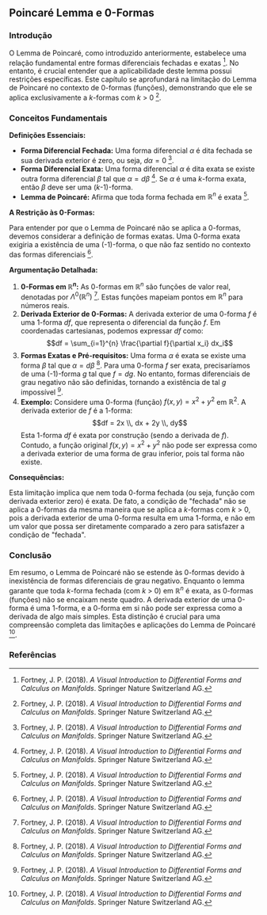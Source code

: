 ## Poincaré Lemma e 0-Formas

### Introdução
O Lemma de Poincaré, como introduzido anteriormente, estabelece uma relação fundamental entre formas diferenciais fechadas e exatas [^259]. No entanto, é crucial entender que a aplicabilidade deste lemma possui restrições específicas. Este capítulo se aprofundará na limitação do Lemma de Poincaré no contexto de 0-formas (funções), demonstrando que ele se aplica exclusivamente a *k*-formas com *k* > 0 [^261].

### Conceitos Fundamentais

**Definições Essenciais:**
*   **Forma Diferencial Fechada:** Uma forma diferencial $\alpha$ é dita fechada se sua derivada exterior é zero, ou seja, $d\alpha = 0$ [^259].
*   **Forma Diferencial Exata:** Uma forma diferencial $\alpha$ é dita exata se existe outra forma diferencial $\beta$ tal que $\alpha = d\beta$ [^259]. Se $\alpha$ é uma *k*-forma exata, então $\beta$ deve ser uma (*k*-1)-forma.
*   **Lemma de Poincaré:** Afirma que toda forma fechada em $\mathbb{R}^n$ é exata [^259].

**A Restrição às 0-Formas:**

Para entender por que o Lemma de Poincaré não se aplica a 0-formas, devemos considerar a definição de formas exatas. Uma 0-forma exata exigiria a existência de uma (-1)-forma, o que não faz sentido no contexto das formas diferenciais [^261].

**Argumentação Detalhada:**

1.  **0-Formas em $\mathbb{R}^n$:** As 0-formas em $\mathbb{R}^n$ são funções de valor real, denotadas por $\Lambda^0(\mathbb{R}^n)$ [^261]. Estas funções mapeiam pontos em $\mathbb{R}^n$ para números reais.
2.  **Derivada Exterior de 0-Formas:** A derivada exterior de uma 0-forma $f$ é uma 1-forma $df$, que representa o diferencial da função $f$. Em coordenadas cartesianas, podemos expressar $df$ como:
    $$df = \sum_{i=1}^{n} \frac{\partial f}{\partial x_i} dx_i$$
3.  **Formas Exatas e Pré-requisitos:** Uma forma $\alpha$ é exata se existe uma forma $\beta$ tal que $\alpha = d\beta$ [^259]. Para uma 0-forma $f$ ser exata, precisaríamos de uma (-1)-forma $g$ tal que $f = dg$. No entanto, formas diferenciais de grau negativo não são definidas, tornando a existência de tal $g$ impossível [^261].
4.  **Exemplo:** Considere uma 0-forma (função) $f(x, y) = x^2 + y^2$ em $\mathbb{R}^2$. A derivada exterior de $f$ é a 1-forma:
    $$df = 2x \\, dx + 2y \\, dy$$
    Esta 1-forma $df$ é exata por construção (sendo a derivada de $f$). Contudo, a função original $f(x, y) = x^2 + y^2$ não pode ser expressa como a derivada exterior de uma forma de grau inferior, pois tal forma não existe.

**Consequências:**

Esta limitação implica que nem toda 0-forma fechada (ou seja, função com derivada exterior zero) é exata. De fato, a condição de "fechada" não se aplica a 0-formas da mesma maneira que se aplica a *k*-formas com *k* > 0, pois a derivada exterior de uma 0-forma resulta em uma 1-forma, e não em um valor que possa ser diretamente comparado a zero para satisfazer a condição de "fechada".

### Conclusão

Em resumo, o Lemma de Poincaré não se estende às 0-formas devido à inexistência de formas diferenciais de grau negativo. Enquanto o lemma garante que toda *k*-forma fechada (com *k* > 0) em $\mathbb{R}^n$ é exata, as 0-formas (funções) não se encaixam neste quadro. A derivada exterior de uma 0-forma é uma 1-forma, e a 0-forma em si não pode ser expressa como a derivada de algo mais simples. Esta distinção é crucial para uma compreensão completa das limitações e aplicações do Lemma de Poincaré [^261].

### Referências
[^259]: Fortney, J. P. (2018). *A Visual Introduction to Differential Forms and Calculus on Manifolds*. Springer Nature Switzerland AG.
[^261]: Fortney, J. P. (2018). *A Visual Introduction to Differential Forms and Calculus on Manifolds*. Springer Nature Switzerland AG.

<!-- END -->